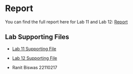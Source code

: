 # Report
You can find the full report here for Lab 11 and Lab 12: [Report]([https://complete-modem-da6.notion.site/INDIAN-INSTITUTE-OF-GANDHINAGAR-1bf6b5bbdb0780b3bd08fca6ed7bf12f?pvs=4](https://complete-modem-da6.notion.site/INDIAN-INSTITUTE-OF-GANDHINAGAR-1df6b5bbdb0780058c5acfba84bf30f5?pvs=4))

## Lab Supporting Files

- [Lab 11 Supporting File]([https://iitgnacin-my.sharepoint.com/:f:/g/personal/22110217_iitgn_ac_in/ElWaKaGy13RLmcRt0-ZGnUIB2DeGOFbt7X9yMmg40PAuFA?e=tiaJKN](https://iitgnacin-my.sharepoint.com/:f:/g/personal/22110217_iitgn_ac_in/Ernr6LynzDtDhwanATVXarEB78PcyoM9kiLvOkkfr94wDg?e=rYdgN9))
- [Lab 12 Supporting File]([https://iitgnacin-my.sharepoint.com/:f:/g/personal/22110217_iitgn_ac_in/ElWaKaGy13RLmcRt0-ZGnUIB2DeGOFbt7X9yMmg40PAuFA?e=tiaJKN](https://iitgnacin-my.sharepoint.com/:f:/g/personal/22110217_iitgn_ac_in/Ernr6LynzDtDhwanATVXarEB78PcyoM9kiLvOkkfr94wDg?e=rYdgN9))

 
 - Ranit Biswas 22110217
